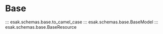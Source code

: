 # Base

::: esak.schemas.base.to_camel_case
::: esak.schemas.base.BaseModel
::: esak.schemas.base.BaseResource
